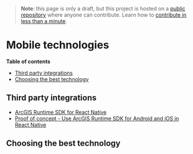 > **Note**: this page is only a draft, but this project is hosted on a [public repository](https://github.com/hhkaos/awesome-arcgis) where anyone can contribute. Learn how to [contribute in less than a minute](https://github.com/hhkaos/awesome-arcgis/blob/master/CONTRIBUTING.md#contributions).

# Mobile technologies

<!-- START doctoc generated TOC please keep comment here to allow auto update -->
<!-- DON'T EDIT THIS SECTION, INSTEAD RE-RUN doctoc TO UPDATE -->
**Table of contents**

- [Third party integrations](#third-party-integrations)
- [Choosing the best technology](#choosing-the-best-technology)

<!-- END doctoc generated TOC please keep comment here to allow auto update -->


## Third party integrations

* [ArcGIS Runtime SDK for React Native](https://community.esri.com/ideas/13356-arcgis-runtime-sdk-for-react-native)
* [Proof of concept - Use ArcGIS Runtime SDK for Android and iOS in React Native](https://github.com/glazou/react-native-arcgis-sdk-demo)

## Choosing the best technology
